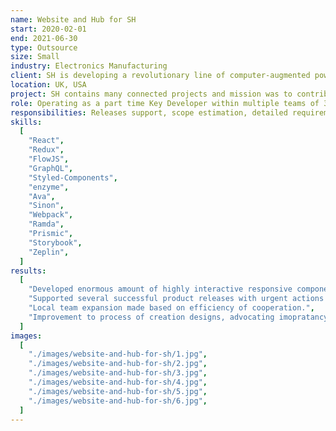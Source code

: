 ```yaml
---
name: Website and Hub for SH
start: 2020-02-01
end: 2021-06-30
type: Outsource
size: Small
industry: Electronics Manufacturing
client: SH is developing a revolutionary line of computer-augmented power tools, starting with a handheld CNC router. Project contents static & interactive web content plus user flows that better connect product with customers.
location: UK, USA
project: SH contains many connected projects and mission was to contribute into two of them called Website and Hub. For Website it was critical to quickly develop numerous components & gather them into several informational pages, with focus on strict deadline before the product announcment date. Hub, as a product on early stage, required development of user flows to post examples of phisical products with photos, instructions, recommendations, ratings, etc. All projects built with Express, React and Redux, plus SSR, Prismic CMS, and Storybook as a common components library shared across multiple projects. Additionally React components testing required with Ava & Enzyme.
role: Operating as a part time Key Developer within multiple teams of 3-5 full stack devs plus designers & PM.
responsibilities: Releases support, scope estimation, detailed requirements analysis, mockups review, React components development, writing tests, cross code review.
skills:
  [
    "React",
    "Redux",
    "FlowJS",
    "GraphQL",
    "Styled-Components",
    "enzyme",
    "Ava",
    "Sinon",
    "Webpack",
    "Ramda",
    "Prismic",
    "Storybook",
    "Zeplin",
  ]
results:
  [
    "Developed enormous amount of highly interactive responsive components like Desktop & Mobile Navigation, Progressive Loader of Images (Imgix based), Carousels, Grids, Tabs, Youtube videos, Modal Popups, Galleries, Dropdowns, etc... and gathering them into flows following best practices with reusability in mind and tests included.",
    "Supported several successful product releases with urgent actions required and strict deadlines.",
    "Local team expansion made based on efficiency of cooperation.",
    "Improvement to process of creation designs, advocating imopratancy of component oriented strategy, change notifications, close cooperation with dev team to understand tech limitations on early stages.",
  ]
images:
  [
    "./images/website-and-hub-for-sh/1.jpg",
    "./images/website-and-hub-for-sh/2.jpg",
    "./images/website-and-hub-for-sh/3.jpg",
    "./images/website-and-hub-for-sh/4.jpg",
    "./images/website-and-hub-for-sh/5.jpg",
    "./images/website-and-hub-for-sh/6.jpg",
  ]
---
```

